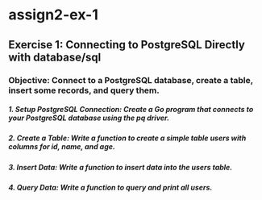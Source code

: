 # assign2-ex-1



## Exercise 1: Connecting to PostgreSQL Directly with database/sql
### Objective: Connect to a PostgreSQL database, create a table, insert some records, and query them.
##### 1.	Setup PostgreSQL Connection: Create a Go program that connects to your PostgreSQL database using the pq driver.
##### 2. Create a Table: Write a function to create a simple table users with columns for id, name, and age.
##### 3. Insert Data: Write a function to insert data into the users table.
##### 4. Query Data: Write a function to query and print all users.
